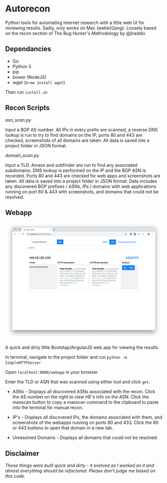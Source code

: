 # Autorecon

Python tools for automating internet research with a little web UI for reviewing results. Sadly, only works on Mac (webkit2png). Loosely based on the recon section of The Bug Hunter's Methodology by @jhaddix

## Dependancies

* Go
* Python 3
* pip
* bower (NodeJS)
* wget (`brew install wget`)

Then run `install.sh`

## Recon Scripts

*asn_scan.py*

Input a BGP AS number. All IPs in every prefix are scanned, a reverse DNS lookup is run to try to find domains on the IP, ports 80 and 443 are checked, screenshots of all domains are taken. All data is saved into a project folder in JSON format.


*domain_scan.py*

Input a TLD. Amass and subfinder are run to find any associated subdomains. DNS lookup is performed on the IP and the BGP ASN is recorded. Ports 80 and 443 are checked for web apps and screenshots are taken. All data is saved into a project folder in JSON format. Data includes any discovered BGP prefixes / ASNs, IPs / domains with web applications running on port 80 & 443 with screenshots, and domains that could not be resolved.

## Webapp

![Webapp Screenshot](https://raw.githubusercontent.com/tonykunda/autorecon/master/readme.png)

A quick and dirty little Bootstap/AngularJS web app for viewing the results.

In terminal, navigate to the project folder and run `python -m SimpleHTTPServer`

Open `localhost:8000/webapp` in your browser

Enter the TLD or ASN that was scanned using either tool and click `get`.

* ASNs - Displays all discovered ASNs associated with the recon. Click the AS number on the right to view HE's info on the ASN. Click the masscan button to copy a masscan command to the clipboard to paste into the terminal for manual recon.

* IP's - Displays all discovered IPs, the domains associated with them, and screenshots of the webapps running on ports 80 and 433. Click the 80 or 443 buttons to open that domain in a new tab.

* Unresolved Domains - Displays all domains that could not be resolved.

## Disclaimer

*These things were built quick and dirty - it evolved as I worked on it and almost everything should be refactored. Please don't judge me based on this code.*
